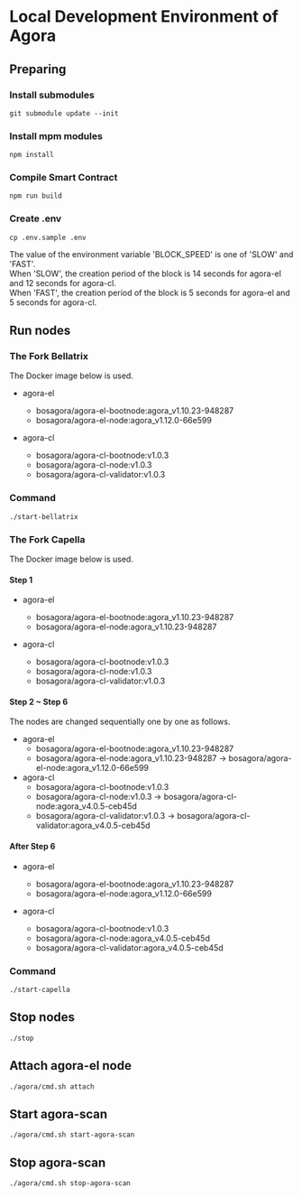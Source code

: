 # Local Development Environment of Agora

## Preparing

### Install submodules

```shell
git submodule update --init
```

### Install mpm modules

```shell
npm install
```

### Compile Smart Contract

```shell
npm run build
```

### Create .env

```shell
cp .env.sample .env
```

The value of the environment variable 'BLOCK_SPEED' is one of 'SLOW' and 'FAST'.  
When 'SLOW', the creation period of the block is 14 seconds for agora-el and 12 seconds for agora-cl.  
When 'FAST', the creation period of the block is 5 seconds for agora-el and 5 seconds for agora-cl.  

## Run nodes

### The Fork Bellatrix

The Docker image below is used.
- agora-el  
  - bosagora/agora-el-bootnode:agora_v1.10.23-948287
  - bosagora/agora-el-node:agora_v1.12.0-66e599

- agora-cl
  - bosagora/agora-cl-bootnode:v1.0.3
  - bosagora/agora-cl-node:v1.0.3
  - bosagora/agora-cl-validator:v1.0.3

### Command

```shell
./start-bellatrix
```

### The Fork Capella

The Docker image below is used.

#### Step 1
- agora-el
    - bosagora/agora-el-bootnode:agora_v1.10.23-948287
    - bosagora/agora-el-node:agora_v1.10.23-948287

- agora-cl
    - bosagora/agora-cl-bootnode:v1.0.3
    - bosagora/agora-cl-node:v1.0.3
    - bosagora/agora-cl-validator:v1.0.3

#### Step 2 ~ Step 6
The nodes are changed sequentially one by one as follows.
- agora-el
    - bosagora/agora-el-bootnode:agora_v1.10.23-948287
    - bosagora/agora-el-node:agora_v1.10.23-948287 -> bosagora/agora-el-node:agora_v1.12.0-66e599
- agora-cl
    - bosagora/agora-cl-bootnode:v1.0.3
    - bosagora/agora-cl-node:v1.0.3 -> bosagora/agora-cl-node:agora_v4.0.5-ceb45d
    - bosagora/agora-cl-validator:v1.0.3 -> bosagora/agora-cl-validator:agora_v4.0.5-ceb45d

#### After Step 6
- agora-el
    - bosagora/agora-el-bootnode:agora_v1.10.23-948287
    - bosagora/agora-el-node:agora_v1.12.0-66e599

- agora-cl
    - bosagora/agora-cl-bootnode:v1.0.3
    - bosagora/agora-cl-node:agora_v4.0.5-ceb45d
    - bosagora/agora-cl-validator:agora_v4.0.5-ceb45d

### Command

```shell
./start-capella
```

## Stop nodes

```shell
./stop
```

## Attach agora-el node

```shell
./agora/cmd.sh attach
```

## Start agora-scan

```shell
./agora/cmd.sh start-agora-scan
```

## Stop agora-scan

```shell
./agora/cmd.sh stop-agora-scan
```

